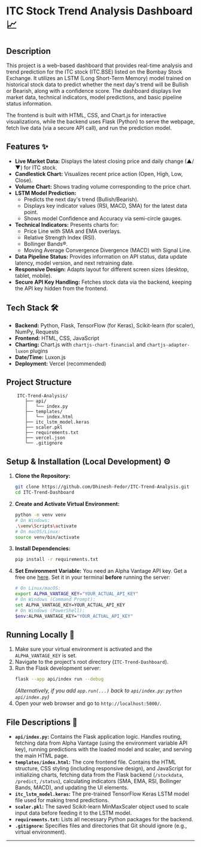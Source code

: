# ITC Stock Trend Analysis Dashboard 📈

## Description

This project is a web-based dashboard that provides real-time analysis and trend prediction for the ITC stock (ITC.BSE) listed on the Bombay Stock Exchange. It utilizes an LSTM (Long Short-Term Memory) model trained on historical stock data to predict whether the next day's trend will be Bullish or Bearish, along with a confidence score. The dashboard displays live market data, technical indicators, model predictions, and basic pipeline status information.

The frontend is built with HTML, CSS, and Chart.js for interactive visualizations, while the backend uses Flask (Python) to serve the webpage, fetch live data (via a secure API call), and run the prediction model.

## Features ✨

* **Live Market Data:** Displays the latest closing price and daily change (▲/▼) for ITC stock.
* **Candlestick Chart:** Visualizes recent price action (Open, High, Low, Close).
* **Volume Chart:** Shows trading volume corresponding to the price chart.
* **LSTM Model Prediction:**
    * Predicts the next day's trend (Bullish/Bearish).
    * Displays key indicator values (RSI, MACD, SMA) for the latest data point.
    * Shows model Confidence and Accuracy via semi-circle gauges.
* **Technical Indicators:** Presents charts for:
    * Price Line with SMA and EMA overlays.
    * Relative Strength Index (RSI).
    * Bollinger Bands®.
    * Moving Average Convergence Divergence (MACD) with Signal Line.
* **Data Pipeline Status:** Provides information on API status, data update latency, model version, and next retraining date.
* **Responsive Design:** Adapts layout for different screen sizes (desktop, tablet, mobile).
* **Secure API Key Handling:** Fetches stock data via the backend, keeping the API key hidden from the frontend.

## Tech Stack 🛠️

* **Backend:** Python, Flask, TensorFlow (for Keras), Scikit-learn (for scaler), NumPy, Requests
* **Frontend:** HTML, CSS, JavaScript
* **Charting:** Chart.js with `chartjs-chart-financial` and `chartjs-adapter-luxon` plugins
* **Date/Time:** Luxon.js
* **Deployment:** Vercel (recommended)

## Project Structure 
        ITC-Trend-Analysis/
           ├── api/
           │   └── index.py
           ├── templates/
           │   └── index.html
           ├── itc_lstm_model.keras
           ├── scaler.pkl
           ├── requirements.txt
           ├── vercel.json
           └── .gitignore

## Setup & Installation (Local Development) ⚙️

1.  **Clone the Repository:**
    ```bash
    git clone https://github.com/Dhinesh-Fedor/ITC-Trend-Analysis.git
    cd ITC-Trend-Dashboard
    ```
2.  **Create and Activate Virtual Environment:**
    ```bash
    python -m venv venv
    # On Windows:
    .\venv\Scripts\activate
    # On macOS/Linux:
    source venv/bin/activate
    ```
3.  **Install Dependencies:**
    ```bash
    pip install -r requirements.txt
    ```
4.  **Set Environment Variable:** You need an Alpha Vantage API key. Get a free one [here](https://www.alphavantage.co/support/#api-key). Set it in your terminal **before** running the server:
    ```bash
    # On Linux/macOS:
    export ALPHA_VANTAGE_KEY="YOUR_ACTUAL_API_KEY"
    # On Windows (Command Prompt):
    set ALPHA_VANTAGE_KEY=YOUR_ACTUAL_API_KEY
    # On Windows (PowerShell):
    $env:ALPHA_VANTAGE_KEY="YOUR_ACTUAL_API_KEY"
    ```

## Running Locally 🚀

1.  Make sure your virtual environment is activated and the `ALPHA_VANTAGE_KEY` is set.
2.  Navigate to the project's root directory (`ITC-Trend-Dashboard`).
3.  Run the Flask development server:
    ```bash
    flask --app api/index run --debug
    ```
    *(Alternatively, if you add `app.run(...)` back to `api/index.py`: `python api/index.py`)*
4.  Open your web browser and go to `http://localhost:5000/`.



## File Descriptions 📄

* **`api/index.py`:** Contains the Flask application logic. Handles routing, fetching data from Alpha Vantage (using the environment variable API key), running predictions with the loaded model and scaler, and serving the main HTML page.
* **`templates/index.html`:** The core frontend file. Contains the HTML structure, CSS styling (including responsive design), and JavaScript for initializing charts, fetching data from the Flask backend (`/stockdata`, `/predict`, `/status`), calculating indicators (SMA, EMA, RSI, Bollinger Bands, MACD), and updating the UI elements.
* **`itc_lstm_model.keras`:** The pre-trained TensorFlow Keras LSTM model file used for making trend predictions.
* **`scaler.pkl`:** The saved Scikit-learn MinMaxScaler object used to scale input data before feeding it to the LSTM model.
* **`requirements.txt`:** Lists all necessary Python packages for the backend.
* **`.gitignore`:** Specifies files and directories that Git should ignore (e.g., virtual environment).

---

